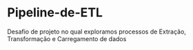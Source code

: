 # Pipeline-de-ETL
Desafio de projeto no qual exploramos processos de Extração, Transformação e Carregamento de dados
